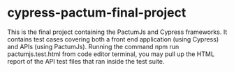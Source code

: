 # cypress-pactum-final-project
This is the final project containing the PactumJs and Cypress frameworks.
It contains test cases covering both  a front end application (using Cypress) and APIs (using PactumJs). 
Running the command npm run pactumjs.test.html from code editor terminal, you may pull up the HTML report of the API test files that ran inside the test suite.
